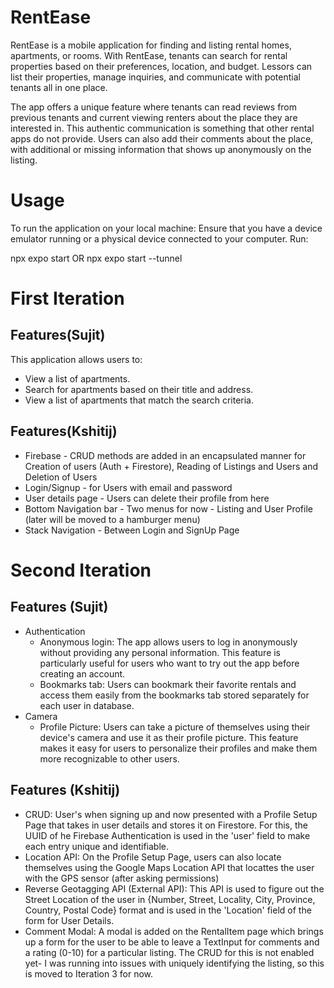 # RentEase
RentEase is a mobile application for finding and listing rental homes, apartments, or rooms. With RentEase, tenants can search for rental properties based on their preferences, location, and budget. Lessors can list their properties, manage inquiries, and communicate with potential tenants all in one place.

The app offers a unique feature where tenants can read reviews from previous tenants and current viewing renters about the place they are interested in. This authentic communication is something that other rental apps do not provide. Users can also add their comments about the place, with additional or missing information that shows up anonymously on the listing.

# Usage
To run the application on your local machine:
Ensure that you have a device emulator running or a physical device connected to your computer.
Run:

npx expo start OR npx expo start --tunnel

# First Iteration
## Features(Sujit)
This application allows users to:
* View a list of apartments.
* Search for apartments based on their title and address.
* View a list of apartments that match the search criteria.

## Features(Kshitij)
* Firebase - CRUD methods are added in an encapsulated manner for Creation of users (Auth + Firestore), Reading of Listings and Users and Deletion of Users
* Login/Signup - for Users with email and password
* User details page - Users can delete their profile from here
* Bottom Navigation bar - Two menus for now - Listing and User Profile (later will be moved to a hamburger menu)
* Stack Navigation - Between Login and SignUp Page

# Second Iteration 
## Features  (Sujit)
- Authentication
  - Anonymous login: The app allows users to log in anonymously without providing any personal information. This feature is       particularly useful for users who want to try out the app before creating an account.
  - Bookmarks tab: Users can bookmark their favorite rentals and access them easily from the bookmarks tab stored separately for each user in database.
- Camera 
  - Profile Picture:  Users can take a picture of themselves using their device's camera and use it as their profile picture.      This feature makes it easy for users to personalize their profiles and make them more recognizable to other users.
  
## Features (Kshitij)
  - CRUD: User's when signing up and now presented with a Profile Setup Page that takes in user details and stores it on Firestore. For this, the UUID of he Firebase Authentication is used in the 'user' field to make each entry unique and identifiable.
  - Location API: On the Profile Setup Page, users can also locate themselves using the Google Maps Location API that locattes the user with the GPS sensor (after asking permissions)
  - Reverse Geotagging API (External API): This API is used to figure out the Street Location of the user in {Number, Street, Locality, City, Province, Country, Postal Code} format and is used in the 'Location' field of the form for User Details.
  - Comment Modal: A modal is added on the RentalItem page which brings up a form for the user to be able to leave a TextInput for comments and a rating (0-10) for a particular listing. The CRUD for this is not enabled yet- I was running into issues with uniquely identifying the listing, so this is moved to Iteration 3 for now.
